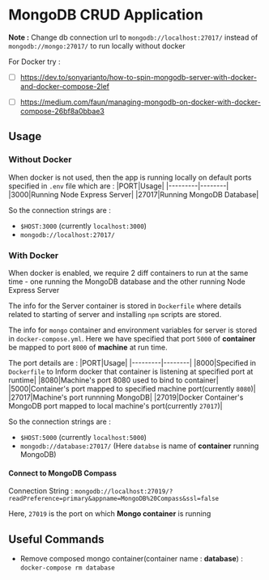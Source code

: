 # MongoDB CRUD Application 

<b>Note :</b> Change db connection url to `mongodb://localhost:27017/` instead of `mongodb://mongo:27017/` to run locally without docker

For Docker try :  
 - [ ] https://dev.to/sonyarianto/how-to-spin-mongodb-server-with-docker-and-docker-compose-2lef
 - [ ] https://medium.com/faun/managing-mongodb-on-docker-with-docker-compose-26bf8a0bbae3


## Usage 

### Without Docker 

When docker is not used, then the app is running locally on default ports specified in `.env` file which are : 
|PORT|Usage|
|---------|--------|
|3000|Running Node Express Server|
|27017|Running MongoDB Database|

So the connection strings are : 
 * `$HOST:3000` (currently `localhost:3000`)
 * `mongodb://localhost:27017/` 

### With Docker

When docker is enabled, we require 2 diff containers to run at the same time - one running the MongoDB database and the other running Node Express Server

The info for the Server container is stored in `Dockerfile` where details related to starting of server and installing `npm` scripts are stored.

The info for `mongo` container and environment variables for server is stored in `docker-compose.yml`. Here we have specified that port `5000` of <b>container</b> be mapped to port `8000` of <b>machine</b> at run time.

The port details are : 
|PORT|Usage|
|---------|--------|
|8000|Specified in `Dockerfile` to Inform docker that container is listening at specified port at runtime|
|8080|Machine's port 8080 used to bind to container|
|5000|Container's port mapped to specified machine port(currently `8080`)|
|27017|Machine's port runnning MongoDB|
|27019|Docker Container's MongoDB port mapped to local machine's port(currently  `27017`)|

So the connection strings are :
 * `$HOST:5000` (currently `localhost:5000`)
 * `mongodb://database:27017/` (Here `databse` is name of <b>container</b> running MongoDB)

#### Connect to MongoDB Compass

Connection String : `mongodb://localhost:27019/?readPreference=primary&appname=MongoDB%20Compass&ssl=false`

Here, `27019` is the port on which <b>Mongo container</b> is running


## Useful Commands

* Remove composed mongo container(container name : <b>database</b>) : `docker-compose rm database`